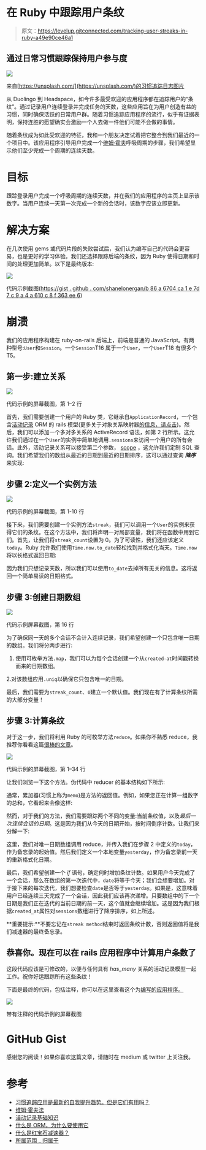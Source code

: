 # 在 Ruby 中跟踪用户条纹

> 原文：<https://levelup.gitconnected.com/tracking-user-streaks-in-ruby-a49e90ce46a1>

## 通过日常习惯跟踪保持用户参与度

![](img/278e88f1f7db4fd7908f39550b4fd29c.png)

来自[https://unsplash.com/](https://unsplash.com/)的习惯追踪日志图片

从 Duolingo 到 Headspace，如今许多最受欢迎的应用程序都在追踪用户的“条纹”。通过记录用户连续登录并完成任务的天数，这些应用旨在为用户创造有益的习惯，同时确保活跃的日常用户群。随着习惯追踪应用程序的流行，似乎有证据表明，保持连胜的愿望确实会激励一个人去做一件他们可能不会做的事情。

随着条纹成为如此受欢迎的特征，我和一个朋友决定试着把它整合到我们最近的一个项目中。该应用程序引导用户完成一个[维姆·霍夫](https://www.wimhofmethod.com/)呼吸周期的步骤，我们希望显示他们至少完成一个周期的连续天数。

# 目标

跟踪登录用户完成一个呼吸周期的连续天数，并在我们的应用程序的主页上显示该数字。当用户连续一天第一次完成一个新的会话时，该数字应该立即更新。

# 解决方案

在几次使用 gems 或代码片段的失败尝试后，我们认为编写自己的代码会更容易，也是更好的学习体验。我们还选择跟踪后端的条纹，因为 Ruby 使得日期和时间的处理更加简单。以下是最终版本:

![](img/25800916fe3175e3dbf17e04123a946f.png)

代码示例截图[(https://gist . github . com/shanelonergan/b 86 a 6704 ca 1 e 7d 7 c 9 a 4 a 610 c 8 f 363 ee 6](https://gist.github.com/shanelonergan/b86a6704ca1e7d7c9a4a610c8f363ee6))

# 崩溃

我们的应用程序构建在 ruby-on-rails 后端上，前端是普通的 JavaScript。有两种型号:`User`和`Session`。一个`Session`T16 属于一个`User`，一个`User`T18 有很多个 T5。

## 第一步:建立关系

![](img/659d79e8881a12ece15ffdaee993dad1.png)

代码示例的屏幕截图，第 1–2 行

首先，我们需要创建一个用户的 Ruby 类，它继承自`ApplicationRecord`，一个包含[活动记录](https://guides.rubyonrails.org/active_record_basics.html) ORM 的 rails 模型(更多关于对象关系映射器[的信息，请点击](https://blog.bitsrc.io/what-is-an-orm-and-why-you-should-use-it-b2b6f75f5e2a))。然后，我们可以添加一个多对多关系的 ActiveRecord 语法，如第 2 行所示。这允许我们通过在一个`User`的实例中简单地调用`.sessions`来访问一个用户的所有会话。此外，活动记录关系可以接受第二个参数， [scope](https://edgeguides.rubyonrails.org/association_basics.html#scopes-for-belongs-to) ，这允许我们定制 SQL 查询。我们希望我们的数组从最近的日期到最近的日期排序，这可以通过查询 ***降序*** 来实现:

## 步骤 2:定义一个实例方法

![](img/f9e71ae59fff3ec4ac9d2cc6804e7928.png)

代码示例的屏幕截图，第 1-10 行

接下来，我们需要创建一个实例方法`streak`，我们可以调用一个`User`的实例来获得它们的条纹。在这个方法中，我们将声明一对局部变量，我们将在函数中用到它们。首先，让我们将`streak_count`设置为 0。为了可读性，我们还应该定义`today`。Ruby 允许我们使用`Time.now.to_date`轻松找到并格式化当天。`Time.now`将以长格式返回日期:

因为我们只想记录天数，所以我们可以使用`to_date`去掉所有无关的信息。这将返回一个简单易读的日期格式。

## 步骤 3:创建日期数组

![](img/1f0ca1ad555392a8a73684955c9bfdd8.png)

代码示例屏幕截图，第 16 行

为了确保同一天的多个会话不会计入连续记录，我们希望创建一个只包含唯一日期的数组。我们将分两步进行:

1.  使用可枚举方法`.map`，我们可以为每个会话创建一个从`created-at`时间戳转换而来的日期数组。

2.对该数组应用`.uniq`以确保它只包含唯一的日期。

最后，我们需要为`streak_count`、`0`建立一个默认值。我们现在有了计算条纹所需的大部分变量！

## 步骤 3:计算条纹

对于这一步，我们将利用 Ruby 的可枚举方法`reduce`。如果你不熟悉 reduce，我推荐你看看这篇[很棒的文章](https://mixandgo.com/learn/what-is-a-ruby-reducer)。

![](img/9e5675d2bebe3aafec995515b79ccbb8.png)

代码示例的屏幕截图，第 1–34 行

让我们浏览一下这个方法。伪代码中 reducer 的基本结构如下所示:

通常，累加器(习惯上称为`memo`)是方法的返回值。例如，如果您正在计算一组数字的总和，它看起来会像这样:

然而，对于我们的方法，我们需要跟踪两个不同的变量:当前条纹值，以及*最后一次连续会话的日期*。这是因为我们从今天的日期开始，按时间倒序计数。让我们来分解一下:

这里，我们对唯一日期数组调用 reduce，并传入我们在步骤 2 中定义的`today`，作为备忘录的起始值。然后我们定义一个本地变量`yesterday`，作为备忘录前一天的重新格式化日期。

最后，我们希望创建一个 *if* 语句，确定何时增加条纹计数。如果用户今天完成了一个会话，那么在数组的第一次迭代中，`date`将等于今天；我们会想要增加。对于接下来的每次迭代，我们想要检查`date`是否等于`yesterday`。如果是，这意味着用户已经连续三天完成了一个会话，因此我们应该再次递增。只要数组中的下一个日期是我们正在迭代的当前日期的前一天，这个值就会继续增加。这是因为我们根据`created_at`属性对`sessions`数组进行了降序排序，如上所述。

**重要提示:**不要忘记在`streak method`结束时返回条纹计数，否则返回值将是我们减速器的最终备忘录。

## 恭喜你。现在可以在 rails 应用程序中计算用户条数了

这段代码应该是可修改的，以便与任何具有 *has_many* 关系的活动记录模型一起工作。祝你好运跟踪所有这些条纹！

下面是最终的代码，包括注释，你可以在这里查看这个为[编写的应用程序。](https://shanelonergan.github.io/breathe/)

![](img/32cf7e78580a136a24cc70387f3c000b.png)

带有注释的代码示例的屏幕截图

# GitHub Gist

感谢您的阅读！如果你喜欢这篇文章，请随时在 medium 或 twitter 上关注我。

# 参考

*   [习惯追踪应用是最新的自我提升趋势。但是它们有用吗？](https://www.vox.com/the-goods/2019/1/2/18158989/habit-tracking-apps-new-years-resolutions)
*   [维姆·霍夫法](https://www.wimhofmethod.com/)
*   [活动记录基础知识](https://guides.rubyonrails.org/active_record_basics.html)
*   [什么是 ORM，为什么要使用它](https://blog.bitsrc.io/what-is-an-orm-and-why-you-should-use-it-b2b6f75f5e2a)
*   [什么是红宝石减速器？](https://mixandgo.com/learn/what-is-a-ruby-reducer)
*   [所属范围 _ 归属于](https://edgeguides.rubyonrails.org/association_basics.html#scopes-for-Belongs-to)